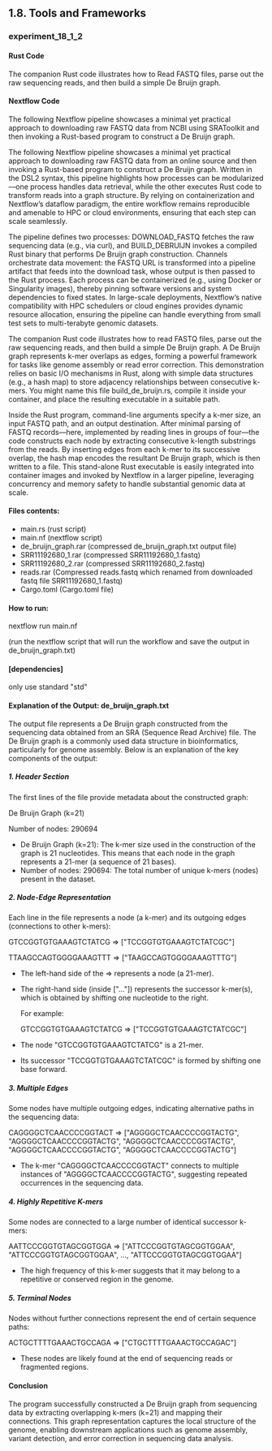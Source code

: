 ## 1.8. Tools and Frameworks

### experiment_18_1_2 

#### Rust Code

The companion Rust code illustrates how to Read FASTQ files, parse out the raw sequencing reads, and then build a simple De Bruijn graph.

#### Nextflow Code
The following Nextflow pipeline showcases a minimal yet practical approach to downloading raw FASTQ data from NCBI using SRAToolkit and then invoking a Rust-based program to construct a De Bruijn graph.

The following Nextflow pipeline showcases a minimal yet practical approach to downloading raw FASTQ data from an online source and then invoking a Rust-based program to construct a De Bruijn graph. Written in the DSL2 syntax, this pipeline highlights how processes can be modularized—one process handles data retrieval, while the other executes Rust code to transform reads into a graph structure. By relying on containerization and Nextflow’s dataflow paradigm, the entire workflow remains reproducible and amenable to HPC or cloud environments, ensuring that each step can scale seamlessly.

The pipeline defines two processes: DOWNLOAD_FASTQ fetches the raw sequencing data (e.g., via curl), and BUILD_DEBRUIJN invokes a compiled Rust binary that performs De Bruijn graph construction. Channels orchestrate data movement: the FASTQ URL is transformed into a pipeline artifact that feeds into the download task, whose output is then passed to the Rust process. Each process can be containerized (e.g., using Docker or Singularity images), thereby pinning software versions and system dependencies to fixed states. In large-scale deployments, Nextflow’s native compatibility with HPC schedulers or cloud engines provides dynamic resource allocation, ensuring the pipeline can handle everything from small test sets to multi-terabyte genomic datasets.

The companion Rust code illustrates how to read FASTQ files, parse out the raw sequencing reads, and then build a simple De Bruijn graph. A De Bruijn graph represents k-mer overlaps as edges, forming a powerful framework for tasks like genome assembly or read error correction. This demonstration relies on basic I/O mechanisms in Rust, along with simple data structures (e.g., a hash map) to store adjacency relationships between consecutive k-mers. You might name this file build_de_bruijn.rs, compile it inside your container, and place the resulting executable in a suitable path.

Inside the Rust program, command-line arguments specify a k-mer size, an input FASTQ path, and an output destination. After minimal parsing of FASTQ records—here, implemented by reading lines in groups of four—the code constructs each node by extracting consecutive k-length substrings from the reads. By inserting edges from each k-mer to its successive overlap, the hash map encodes the resultant De Bruijn graph, which is then written to a file. This stand-alone Rust executable is easily integrated into container images and invoked by Nextflow in a larger pipeline, leveraging concurrency and memory safety to handle substantial genomic data at scale.

#### Files contents:
* main.rs (rust script)
* main.nf (nextflow script)
* de_bruijn_graph.rar (compressed de_bruijn_graph.txt output file)
* SRR11192680_1.rar (compressed SRR11192680_1.fastq)
* SRR11192680_2.rar (compressed SRR11192680_2.fastq)
* reads.rar (Compressed reads.fastq which renamed from downloaded fastq file SRR11192680_1.fastq)
* Cargo.toml (Cargo.toml file)

#### How to run:

nextflow run main.nf 

(run the nextflow script that will run the workflow and save the output in de_bruijn_graph.txt)
  
#### [dependencies]

only use standard "std"

#### Explanation of the Output: de_bruijn_graph.txt

The output file represents a De Bruijn graph constructed from the sequencing data obtained from an SRA (Sequence Read Archive) file. The De Bruijn graph is a commonly used data structure in bioinformatics, particularly for genome assembly. Below is an explanation of the key components of the output:

##### 1. Header Section

The first lines of the file provide metadata about the constructed graph:

De Bruijn Graph (k=21)

Number of nodes: 290694

* De Bruijn Graph (k=21): The k-mer size used in the construction of the graph is 21 nucleotides. This means that each node in the graph represents a 21-mer (a sequence of 21 bases).
* Number of nodes: 290694: The total number of unique k-mers (nodes) present in the dataset.

##### 2. Node-Edge Representation

Each line in the file represents a node (a k-mer) and its outgoing edges (connections to other k-mers):

  GTCCGGTGTGAAAGTCTATCG => ["TCCGGTGTGAAAGTCTATCGC"]

  TTAAGCCAGTGGGGAAAGTTT => ["TAAGCCAGTGGGGAAAGTTTG"]

* The left-hand side of the => represents a node (a 21-mer).
* The right-hand side (inside ["..."]) represents the successor k-mer(s), which is obtained by shifting one nucleotide to the right.

  For example:

  GTCCGGTGTGAAAGTCTATCG => ["TCCGGTGTGAAAGTCTATCGC"]
  
* The node "GTCCGGTGTGAAAGTCTATCG" is a 21-mer.
* Its successor "TCCGGTGTGAAAGTCTATCGC" is formed by shifting one base forward.
  
##### 3. Multiple Edges

Some nodes have multiple outgoing edges, indicating alternative paths in the sequencing data:

  CAGGGGCTCAACCCCGGTACT => ["AGGGGCTCAACCCCGGTACTG", "AGGGGCTCAACCCCGGTACTG", "AGGGGCTCAACCCCGGTACTG",     "AGGGGCTCAACCCCGGTACTG", "AGGGGCTCAACCCCGGTACTG"]
  
* The k-mer "CAGGGGCTCAACCCCGGTACT" connects to multiple instances of "AGGGGCTCAACCCCGGTACTG", suggesting repeated occurrences in the sequencing data.
  
##### 4. Highly Repetitive K-mers

Some nodes are connected to a large number of identical successor k-mers:


  AATTCCCGGTGTAGCGGTGGA => ["ATTCCCGGTGTAGCGGTGGAA", "ATTCCCGGTGTAGCGGTGGAA", ..., "ATTCCCGGTGTAGCGGTGGAA"]

* The high frequency of this k-mer suggests that it may belong to a repetitive or conserved region in the genome.
  
##### 5. Terminal Nodes

Nodes without further connections represent the end of certain sequence paths:

  ACTGCTTTTGAAACTGCCAGA => ["CTGCTTTTGAAACTGCCAGAC"]

* These nodes are likely found at the end of sequencing reads or fragmented regions.

#### Conclusion

The program successfully constructed a De Bruijn graph from sequencing data by extracting overlapping k-mers (k=21) and mapping their connections. This graph representation captures the local structure of the genome, enabling downstream applications such as genome assembly, variant detection, and error correction in sequencing data analysis.


